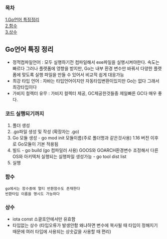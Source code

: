 

### 목차
[1.Go언어 특징정리](#go언어-특징-정리)<br>
[2.함수](#함수)<br>
[3.상수](#상수)<br>


## Go언어 특징 정리
- 정적컴파일언어 : 모두 실행하기전 컴파일해서 exe파일을 실행시켜야한다.  속도는 빠르다 그러나 플랫폼에 영향을 받지만, Go는 내부 환경 변수만 바꿔서 다양한 플랫폼에 맞도록 실행 파일을 만들 수 있어서 비교적 쉽게 대응가능
- 최강 타입 언어 : 자바는 타입언어이지만 자동타입변환이있지만 Go는 없다 그래서 최강타입이다
- 가비지 컬렉터 유무 : 가비지 컬렉터 제공, GC제공한것들중 제일빠른 GC다 매우 좋다.

### 코드 실행되기까지
1. 폴더 생성
2. .go파일 생성 및 작성 (확장자는 .go)
3. Go 모듈 생성 - go mod init 모듈이름(주로 폴더명과 같은것사용) 1.16 버전 이후로 Go모듈이 기본 적용됨
4. 빌드 - go build (go 컴파일러 사용) GOOS와 GOARCH환경변수 조정해서 다른 OS와 아키텍처 실행되는 실행파일 생성가능 - go tool dist list
5. 실행


### 함수
```
go에서는 함수중에 멀티 반환함수도 존재한다
반환타입 이름을 명시도 가능하다
```

### 상수
- iota const 소괄호안에서만 유효함 
- 타입없는 상수 (타입오류가 발생안함 왜냐하면 변수에 복사될 때 타입이 정해지기 때문에 여러 타입에 사용되는 상숫값을 사용할 때 편리)

